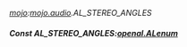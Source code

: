 _[mojo](../../modules/mojo/mojo-module.md):[mojo.audio](../../modules/mojo/mojo-audio.md).AL\_STEREO\_ANGLES_
##### Const AL\_STEREO\_ANGLES:[openal.ALenum](../../modules/openal/openal-alenum.md)
